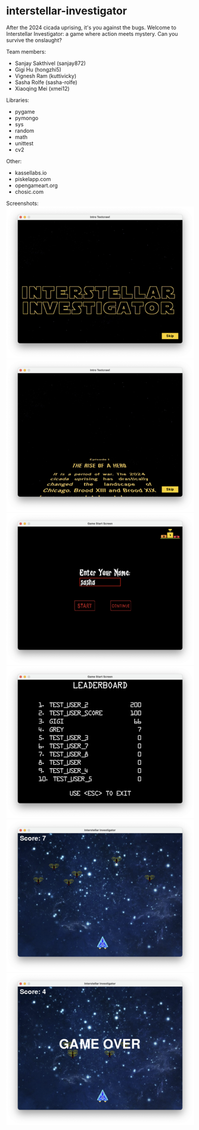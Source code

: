 # interstellar-investigator
After the 2024 cicada uprising, it's you against the bugs. Welcome to
Interstellar Investigator: a game where action meets mystery.
Can you survive the onslaught?

Team members:
- Sanjay Sakthivel (sanjay872)
- Gigi Hu (hongzhi5)
- Vignesh Ram (kuttivicky)
- Sasha Rolfe (sasha-rolfe)
- Xiaoqing Mei (xmei12)

Libraries:
- pygame
- pymongo
- sys
- random
- math
- unittest
- cv2

Other:
- kassellabs.io
- piskelapp.com
- opengameart.org
- chosic.com

Screenshots:   
![Alt text](asserts/screenshots/openingscreen.png)
![Alt text](asserts/screenshots/textcrawlscreen.png)
![Alt text](asserts/screenshots/loginscreen.png)
![Alt text](asserts/screenshots/leaderboardscreen.png)
![Alt text](asserts/screenshots/gamescreen.png)
![Alt text](asserts/screenshots/gameoverscreen.png)
